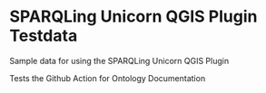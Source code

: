 # SPARQLing Unicorn QGIS Plugin Testdata

Sample data for using the SPARQLing Unicorn QGIS Plugin  

Tests the Github Action for Ontology Documentation 
